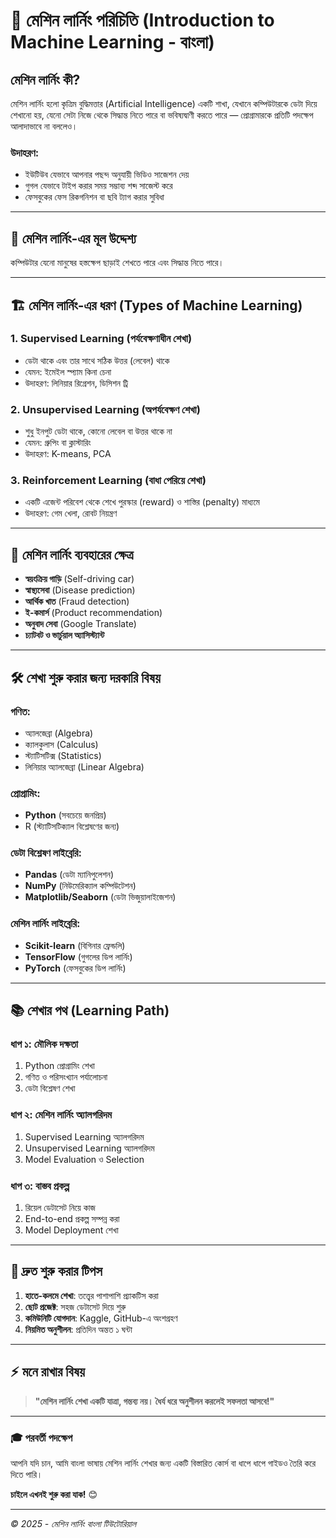 # 🧠 **মেশিন লার্নিং পরিচিতি (Introduction to Machine Learning - বাংলা)**

## **মেশিন লার্নিং কী?**
মেশিন লার্নিং হলো কৃত্রিম বুদ্ধিমত্তার (Artificial Intelligence) একটি শাখা, যেখানে কম্পিউটারকে ডেটা দিয়ে শেখানো হয়, যেনো সেটা নিজে থেকে সিদ্ধান্ত নিতে পারে বা ভবিষ্যদ্বাণী করতে পারে — প্রোগ্রামারকে প্রতিটি পদক্ষেপ আলাদাভাবে না বললেও।

### উদাহরণ:
* ইউটিউব যেভাবে আপনার পছন্দ অনুযায়ী ভিডিও সাজেশন দেয়
* গুগল যেভাবে টাইপ করার সময় সম্ভাব্য শব্দ সাজেস্ট করে
* ফেসবুকের ফেস রিকগনিশন বা ছবি ট্যাগ করার সুবিধা

---

## 🎯 **মেশিন লার্নিং-এর মূল উদ্দেশ্য**

কম্পিউটার যেনো মানুষের হস্তক্ষেপ ছাড়াই শেখতে পারে এবং সিদ্ধান্ত নিতে পারে।

---

## 🏗️ **মেশিন লার্নিং-এর ধরণ (Types of Machine Learning)**

### 1. **Supervised Learning (পর্যবেক্ষণাধীন শেখা)**
* ডেটা থাকে এবং তার সাথে সঠিক উত্তর (লেবেল) থাকে
* যেমন: ইমেইল স্প্যাম কিনা চেনা
* উদাহরণ: লিনিয়ার রিগ্রেশন, ডিসিশন ট্রি

### 2. **Unsupervised Learning (অপর্যবেক্ষণ শেখা)**
* শুধু ইনপুট ডেটা থাকে, কোনো লেবেল বা উত্তর থাকে না
* যেমন: গ্রুপিং বা ক্লাস্টারিং
* উদাহরণ: K-means, PCA

### 3. **Reinforcement Learning (বাধা পেরিয়ে শেখা)**
* একটি এজেন্ট পরিবেশ থেকে শেখে পুরস্কার (reward) ও শাস্তির (penalty) মাধ্যমে
* উদাহরণ: গেম খেলা, রোবট নিয়ন্ত্রণ

---

## 🧩 **মেশিন লার্নিং ব্যবহারের ক্ষেত্র**

* **স্বয়ংক্রিয় গাড়ি** (Self-driving car)
* **স্বাস্থ্যসেবা** (Disease prediction)
* **আর্থিক খাত** (Fraud detection)
* **ই-কমার্স** (Product recommendation)
* **অনুবাদ সেবা** (Google Translate)
* **চ্যাটবট ও ভার্চুয়াল অ্যাসিস্ট্যান্ট**

---

## 🛠️ **শেখা শুরু করার জন্য দরকারি বিষয়**

### গণিত:
* অ্যালজেব্রা (Algebra)
* ক্যালকুলাস (Calculus)
* স্ট্যাটিসটিক্স (Statistics)
* লিনিয়ার অ্যালজেব্রা (Linear Algebra)

### প্রোগ্রামিং:
* **Python** (সবচেয়ে জনপ্রিয়)
* R (স্ট্যাটিসটিক্যাল বিশ্লেষণের জন্য)

### ডেটা বিশ্লেষণ লাইব্রেরি:
* **Pandas** (ডেটা ম্যানিপুলেশন)
* **NumPy** (নিউমেরিক্যাল কম্পিউটেশন)
* **Matplotlib/Seaborn** (ডেটা ভিজুয়ালাইজেশন)

### মেশিন লার্নিং লাইব্রেরি:
* **Scikit-learn** (বিগিনার ফ্রেন্ডলি)
* **TensorFlow** (গুগলের ডিপ লার্নিং)
* **PyTorch** (ফেসবুকের ডিপ লার্নিং)

---

## 📚 **শেখার পথ (Learning Path)**

### ধাপ ১: মৌলিক দক্ষতা
1. Python প্রোগ্রামিং শেখা
2. গণিত ও পরিসংখ্যান পর্যালোচনা
3. ডেটা বিশ্লেষণ শেখা

### ধাপ ২: মেশিন লার্নিং অ্যালগরিদম
1. Supervised Learning অ্যালগরিদম
2. Unsupervised Learning অ্যালগরিদম
3. Model Evaluation ও Selection

### ধাপ ৩: বাস্তব প্রকল্প
1. রিয়েল ডেটাসেট নিয়ে কাজ
2. End-to-end প্রকল্প সম্পন্ন করা
3. Model Deployment শেখা

---

## 🚀 **দ্রুত শুরু করার টিপস**

1. **হাতে-কলমে শেখা**: তত্ত্বের পাশাপাশি প্র্যাকটিস করা
2. **ছোট প্রজেক্ট**: সহজ ডেটাসেট দিয়ে শুরু
3. **কমিউনিটি যোগদান**: Kaggle, GitHub-এ অংশগ্রহণ
4. **নিয়মিত অনুশীলন**: প্রতিদিন অন্তত ১ ঘন্টা

---

## ⚡ **মনে রাখার বিষয়**

> **"মেশিন লার্নিং শেখা একটি যাত্রা, গন্তব্য নয়। ধৈর্য ধরে অনুশীলন করলেই সফলতা আসবে!"**

---

### 🎓 **পরবর্তী পদক্ষেপ**

আপনি যদি চান, আমি বাংলা ভাষায় মেশিন লার্নিং শেখার জন্য একটি বিস্তারিত কোর্স বা ধাপে ধাপে গাইডও তৈরি করে দিতে পারি।

**চাইলে এখনই শুরু করা যাক!** 😊

---

*© 2025 - মেশিন লার্নিং বাংলা টিউটোরিয়াল*